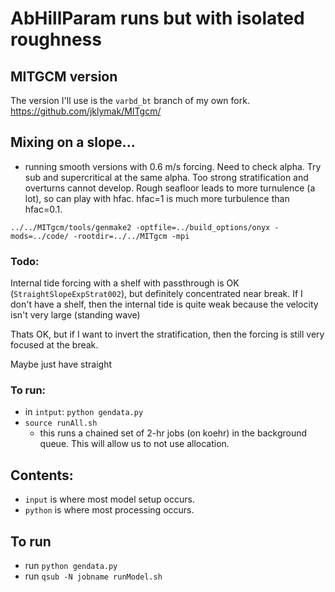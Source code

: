 # AbHillParam runs but with isolated roughness

##  MITGCM version

The version I'll use is the `varbd_bt` branch of my own fork.  https://github.com/jklymak/MITgcm/

## Mixing on a slope...

- running smooth versions with 0.6 m/s forcing.  Need to check alpha.  Try sub and supercritical at the same alpha.  Too strong stratification and overturns cannot develop.  Rough seafloor leads to more turnulence (a lot), so can play with hfac.  hfac=1 is much more turbulence than hfac=0.1.


`../../MITgcm/tools/genmake2 -optfile=../build_options/onyx -mods=../code/ -rootdir=../../MITgcm -mpi`



### Todo:

Internal tide forcing with a shelf with passthrough is OK (`StraightSlopeExpStrat002`), but definitely concentrated near break.   If I don't have a shelf, then the internal tide is quite weak because the velocity isn't very large (standing wave)

Thats OK, but if I want to invert the stratification, then the forcing is still very focused at the break.

Maybe just have straight

### To run:

- in `intput`: `python gendata.py`
- `source runAll.sh`
  - this runs a chained set of 2-hr jobs (on koehr) in the background queue.  This will allow us to not use allocation.

## Contents:

  - `input` is where most model setup occurs.
  - `python` is where most processing occurs.


## To run

  - run `python gendata.py`
  - run `qsub -N jobname runModel.sh`
